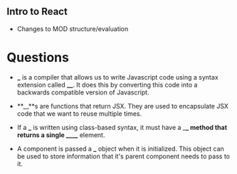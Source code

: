 ## Intro to React

- Changes to MOD structure/evaluation

# Questions

- **\_** is a compiler that allows us to write Javascript code using a syntax extension called **\_\_**. It does this by converting this code into a backwards compatible version of Javascript.

- **\_\_**s are functions that return JSX. They are used to encapsulate JSX code that we want to reuse multiple times.

- If a **\_** is written using class-based syntax, it must have a \_**\_ method that returns a single \_\_\_\_** element.

- A component is passed a **\_** object when it is initialized. This object can be used to store information that it's parent component needs to pass to it.
